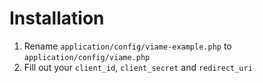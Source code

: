 # Installation

1.	Rename `application/config/viame-example.php` to `application/config/viame.php`
2.	Fill out your `client_id`, `client_secret` and `redirect_uri`